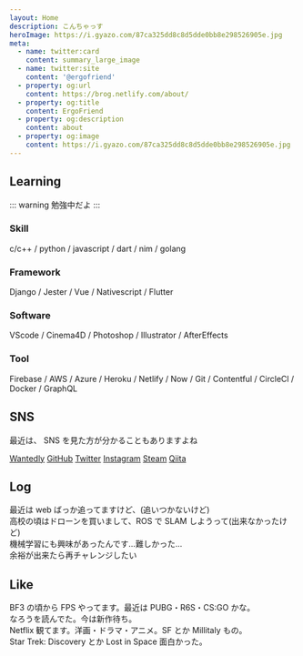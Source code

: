 ```yaml
---
layout: Home
description: こんちゃっす
heroImage: https://i.gyazo.com/87ca325dd8c8d5dde0bb8e298526905e.jpg
meta:
  - name: twitter:card
    content: summary_large_image
  - name: twitter:site
    content: '@ergofriend'
  - property: og:url
    content: https://brog.netlify.com/about/
  - property: og:title
    content: ErgoFriend
  - property: og:description
    content: about
  - property: og:image
    content: https://i.gyazo.com/87ca325dd8c8d5dde0bb8e298526905e.jpg
---
```


## Learning

::: warning
勉強中だよ
:::

### Skill

c/c++ / python / javascript / dart / nim / golang

### Framework

Django / Jester / Vue / Nativescript / Flutter

### Software

VScode / Cinema4D / Photoshop / Illustrator / AfterEffects

### Tool

Firebase / AWS / Azure / Heroku / Netlify / Now / Git / Contentful / CircleCl / Docker / GraphQL

## SNS

最近は、 SNS を見た方が分かることもありますよね

[Wantedly](https://www.wantedly.com/users/25839224) [GitHub](https://github.com/ErgoFriend) [Twitter](https://twitter.com/ergofriend) [Instagram](https://www.instagram.com/ergofriend/) [Steam](https://steamcommunity.com/id/ErgoFriend/) [Qiita](https://qiita.com/ErgoFriend)

## Log

最近は web ばっか追ってますけど、(追いつかないけど)  
高校の頃はドローンを買いまして、ROS で SLAM しようって(出来なかったけど)  
機械学習にも興味があったんです...難しかった...  
余裕が出来たら再チャレンジしたい

## Like

BF3 の頃から FPS やってます。最近は PUBG・R6S・CS:GO かな。  
なろうを読んでた。今は新作待ち。  
Netflix 観てます。洋画・ドラマ・アニメ。SF とか Millitaly もの。  
Star Trek: Discovery とか Lost in Space 面白かった。
